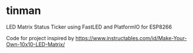 # tinman
LED Matrix Status Ticker using FastLED and PlatformIO for ESP8266

Code for project inspired by https://www.instructables.com/id/Make-Your-Own-10x10-LED-Matrix/
